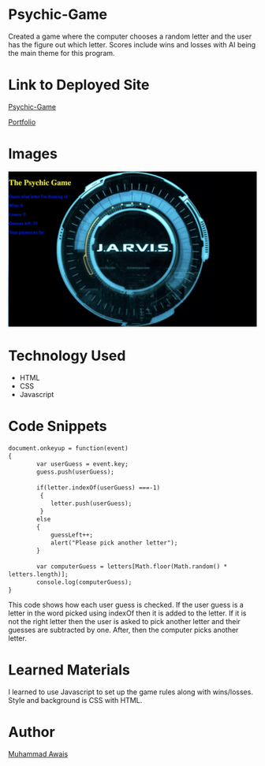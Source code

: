 # Psychic-Game

Created a game where the computer chooses a random letter and the user has the figure out which letter. Scores include wins and losses with AI being the main theme for this program. 

# Link to Deployed Site
[Psychic-Game](https://mawais54013.github.io/Psychic-Game/)

[Portfolio](https://mawais54013.github.io/New-Portfolio/)

# Images 

![Pic](assets/images/screen.png)

# Technology Used 
- HTML
- CSS
- Javascript

# Code Snippets
```
document.onkeyup = function(event)
{
        var userGuess = event.key;
        guess.push(userGuess);

        if(letter.indexOf(userGuess) ===-1)
         {
            letter.push(userGuess);   
         }
        else
        {
            guessLeft++;
            alert("Please pick another letter");
        }

        var computerGuess = letters[Math.floor(Math.random() * letters.length)];
        console.log(computerGuess);
}
```
This code shows how each user guess is checked. If the user guess is a letter in the word picked using indexOf then it is added to the letter. If it is not the right letter then the user is asked to pick another letter and their guesses are subtracted by one. After, then the computer picks another letter. 
# Learned Materials
I learned to use Javascript to set up the game rules along with wins/losses. Style and background is CSS with HTML.

# Author
[Muhammad Awais](https://github.com/mawais54013/Bootstrap-Portfolio)
